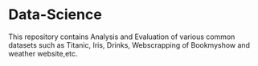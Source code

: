 # Data-Science
This repository contains Analysis and Evaluation of various common datasets such as Titanic, Iris, Drinks, Webscrapping of Bookmyshow and weather website,etc.